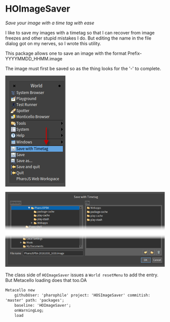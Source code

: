 # HOImageSaver
_Save your image with a time tag with ease_

I like to save my images with a timetag so that I can recover from image freezes and other stupid mistakes I do.
But editing the name in the file dialog got on my nerves, so I wrote this utility.

This package allows one to save an image with the format Prefix-YYYYMMDD_HHMM.image

The image must first be saved so as the thing looks for the '-' to complete.

![World](World.png)


![Save with Tag](SaveTag.png)

The class side of `HOImageSaver` issues a `World resetMenu` to add the entry. But Metacello loading does that too.OA

```Smalltalk
Metacello new
    githubUser: 'pharophile' project: 'HOSImageSaver' commitish: 'master' path: 'packages';
    baseline: 'HOImageSaver';
    onWarningLog;
    load
```
